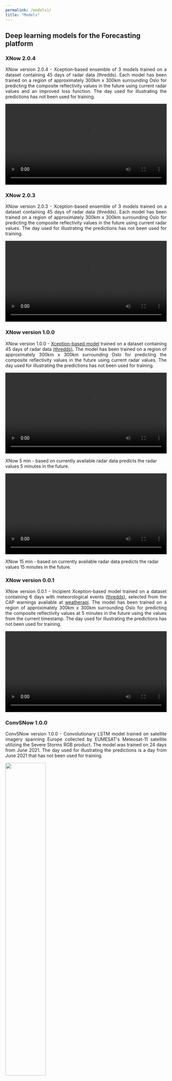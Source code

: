 ```yaml
---
permalink: /models1/
title: "Models"
---
```

<html>
<head>
<meta name="viewport" content="width=device-width, initial-scale=1">
<style>
.collapsible {
  background-color: #2073ac;
  color: white;
  cursor: pointer;
  padding: 18px;
  width: 100%;
  border: none;
  text-align: left;
  outline: none;
  font-size: 15px;
}

.active, .collapsible:hover {
  background-color: #555;
}

.content {
  padding: 0 18px;
  display: none;
  overflow: hidden;
  background-color: #f1f1f1;
}
</style>
</head>
<body>



<h2>Deep learning models for the Forecasting platform</h2>

<h3>XNow 2.0.4</h3>
<p class="small" align="justify">XNow version 2.0.4 - Xception-based ensemble of 3 models trained on a dataset containing 45 days of radar data (thredds). Each model has been trained on a region of approximately 300km x 300km surrounding Oslo for predicting the composite reflectivity values in the future using current radar values and an improved loss function. The day used for illustrating the predictions has not been used for training.</p>

<video width="100%" controls>
  <source src="/assets/videos/V4_new_01_07_2021.mp4" type="video/mp4" >
</video>
<h3>XNow 2.0.3</h3>
<p class="small" align="justify">XNow version 2.0.3 - Xception-based ensemble of 3 models trained on a dataset containing 45 days of radar data (thredds). Each model has been trained on a region of approximately 300km x 300km surrounding Oslo for predicting the composite reflectivity values in the future using current radar values. The day used for illustrating the predictions has not been used for training.</p>

<video width="100%" controls>
  <source src="/assets/videos/V3_old_01_07_2021.mp4" type="video/mp4" >
</video>



<h3> XNow version 1.0.0</h3>

<p class="small" align="justify">XNow version 1.0.0 - <a href="https://ieeexplore.ieee.org/document/9118849">Xception-based model</a> trained on a dataset containing 45 days of radar data <a href="https://thredds.met.no/thredds/catalog/remotesensing/reflectivity-nordic/catalog.html">(thredds)</a>. The model has been trained on a region of approximately 300km x 300km surrounding Oslo for predicting the composite reflectivity values in the future using current radar values. The day used for illustrating the predictions has not been used for training.</p>
<video width="100%" controls>
  <source src="/assets/videos/xnow-4steps-5min-publ.mp4" type="video/mp4">
</video>
<p class="small">XNow 5 min - based on currently available radar data predicts the radar values 5 minutes in the future. </p>
<video width="100%" controls>
  <source src="/assets/videos/xnow-4steps-15min-publ.mp4" type="video/mp4">
</video>
<p class="small">XNow 15 min - based on currently available radar data predicts the radar values 15 minutes in the future. </p>

<h3> XNow version 0.0.1</h3>

<p class="small" align="justify">XNow version 0.0.1 - Incipient Xception-based model trained on a dataset containing 6 days with meteorological events <a href="https://thredds.met.no/thredds/catalog/remotesensing/reflectivity-nordic/catalog.html">(thredds)</a>, selected from the CAP warnings available at <a href="https://api.met.no/weatherapi/metalerts/1.1?show=all&lang=en">weatherapi</a>. The model has been trained on a region of approximately 300km x 300km surrounding Oslo for predicting the composite reflectivity values at 5 minutes in the future using the values from the current timestamp. The day used for illustrating the predictions has not been used for training.</p>

<video width="100%" controls>
  <source src="/assets/videos/xnow_5m_with_negative_5minutes_noRMSE_noCM.mp4" type="video/mp4" >
</video>


<h3>ConvSNow 1.0.0</h3>
<p class="small" align="justify">ConvSNow version 1.0.0 - Convolutionary LSTM model trained on satellite imagery spanning Europe collected by EUMESAT's Meteosat-11 satellite utilizing the Severe Storms RGB product. The model was trained on 24 days from June 2021. The day used for illustrating the predictions is a day from June 2021 that has not been used for training.</p>

<img src="/assets/images/ConvSNow.gif" style="width:50%">

<p class="small" align="justify">ConvSNow 15 min - based on currently available satellite data predicts the Severe Storms RGB product 15 minutes in the future. The top side animation represents the model prediction, while the bottom side animation represents the actual (real) observation.</p>



</body>
</html>
